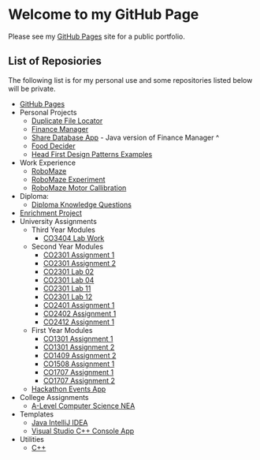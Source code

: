 Welcome to my GitHub Page
=========================
Please see my [GitHub Pages](https://alexanderdenton.dev) site for a public portfolio.

<!---
Atden04/Atden04 is a ✨ special ✨ repository because its `README.md` (this file) appears on your GitHub profile.
You can click the Preview link to take a look at your changes.
--->
List of Reposiories
-------------------
The following list is for my personal use and some repositories listed below will be private.
* [GitHub Pages](https://github.com/Atden04/atden04.github.io)
* Personal Projects
  * [Duplicate File Locator](https://github.com/Atden04/duplicate-file-locator)
  * [Finance Manager](https://github.com/Atden04/finance-manager)
  * [Share Database App](https://github.com/Atden04/ShareDatabaseApp) - Java version of Finance Manager ^
  * [Food Decider](https://github.com/Atden04/Food-Decider)
  * [Head First Design Patterns Examples](https://github.com/Atden04/Head-First-Design-Patterns)
* Work Experience
  * [RoboMaze](https://github.com/Atden04/robomaze)
  * [RoboMaze Experiment](https://github.com/Atden04/MoveMotorExperiment)
  * [RoboMaze Motor Callibration](https://github.com/Atden04/micromouse_callibrator)
* Diploma:
  * [Diploma Knowledge Questions](https://github.com/Atden04/Diploma-KQs)
* [Enrichment Project](https://github.com/Atden04/Enrichment-Project)
* University Assignments
  * Third Year Modules
    * [CO3404 Lab Work](https://github.com/Atden04/CO3404-Lab-Work) 
  * Second Year Modules
    * [CO2301 Assignment 1](https://github.com/Atden04/CO2301_Assignment_1)
    * [CO2301 Assignment 2](https://github.com/Atden04/CO2301_Assignment_2)
    * [CO2301 Lab 02](https://github.com/Atden04/co2301_lab2)
    * [CO2301 Lab 04](https://github.com/Atden04/co2301_lab4)
    * [CO2301 Lab 11](https://github.com/Atden04/co2301_lab11)
    * [CO2301 Lab 12](https://github.com/Atden04/co2301_lab12)
    * [CO2401 Assignment 1](https://github.com/Atden04/CO2401_Assignment_1)
    * [CO2402 Assignment 1](https://github.com/Atden04/CO2402_Assignment_1)
    * [CO2412 Assignment 1](https://github.com/Atden04/CO2412_Assignment_1)
  * First Year Modules
    * [CO1301 Assignment 1](https://github.com/Atden04/CO1301_Assignment_1)
    * [CO1301 Assignment 2](https://github.com/Atden04/CO1301_Assignment_2)
    * [CO1409 Assignment 2](https://github.com/Atden04/CO1409-Coursework-2)
    * [CO1508 Assignment 1](https://github.com/Atden04/CO1508-Coursework1)
    * [CO1707 Assignment 1](https://github.com/Atden04/CO1707_Assignment_1)
    * [CO1707 Assignment 2](https://github.com/Atden04/CO1707_Assignment_2)
  * [Hackathon Events App](https://github.com/Atden04/UCLanHackathonEventsApp)
* College Assignments
  * [A-Level Computer Science NEA](https://github.com/Atden04/A-LevelNEA)
* Templates
  * [Java IntelliJ IDEA](https://github.com/Atden04/java_experimentation)
  * [Visual Studio C++ Console App](https://github.com/Atden04/Cplusplus-Console-Template)
* Utilities
  * [C++](https://github.com/Atden04/myUtilities)

